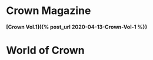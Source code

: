 # Crown Magazine
<span style ="font-weight: bold;">
[Crown Vol.1]({% post_url 2020-04-13-Crown-Vol-1 %})
</span>

# World of Crown

